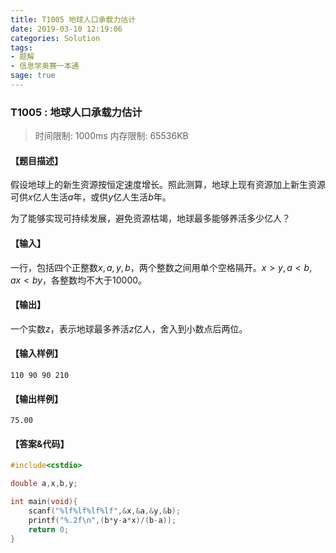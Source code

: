 ```yaml
---
title: T1005 地球人口承载力估计
date: 2019-03-10 12:19:06
categories: Solution
tags:
- 题解
- 信息学奥赛一本通
sage: true
---
```


### T1005 : 地球人口承载力估计

> 时间限制: $1000 \text{ms}$ 内存限制: $65536 \text{KB}$

<!-- more -->

#### 【题目描述】

假设地球上的新生资源按恒定速度增长。照此测算，地球上现有资源加上新生资源可供$x$亿人生活$a$年，或供$y$亿人生活$b$年。

为了能够实现可持续发展，避免资源枯竭，地球最多能够养活多少亿人？

#### 【输入】

一行，包括四个正整数$x,a,y,b$，两个整数之间用单个空格隔开。$x > y , a < b , ax < by$，各整数均不大于$10000$。

#### 【输出】

一个实数$z$，表示地球最多养活$z$亿人，舍入到小数点后两位。

#### 【输入样例】

```
110 90 90 210
```

#### 【输出样例】

```
75.00
```

#### 【答案&代码】

```cpp
#include<cstdio>

double a,x,b,y;

int main(void){
    scanf("%lf%lf%lf%lf",&x,&a,&y,&b);
    printf("%.2f\n",(b*y-a*x)/(b-a));
    return 0;
}
```
